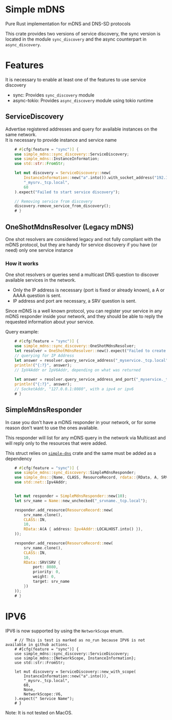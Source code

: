 # Simple mDNS

Pure Rust implementation for mDNS and DNS-SD protocols

This crate provides two versions of service discovery, the sync version is located in the module `sync_discovery` and the async counterpart in `async_discovery`.  


# Features

It is necessary to enable at least one of the features to use service discovery

- sync: Provides `sync_discovery` module 
- async-tokio: Provides `async_discovery` module using tokio runtime

## ServiceDiscovery
Advertise registered addresses and query for available instances on the same network.  
It is necessary to provide instance and service name

```rust  
    # #[cfg(feature = "sync")] {
    use simple_mdns::sync_discovery::ServiceDiscovery;
    use simple_mdns::InstanceInformation;
    use std::str::FromStr;

    let mut discovery = ServiceDiscovery::new(
        InstanceInformation::new("a".into()).with_socket_address("192.168.1.22:8090".parse().expect("Invalid socket address")),
        "_mysrv._tcp.local", 
        60
    ).expect("Failed to start service discovery");

    // Removing service from discovery
    discovery.remove_service_from_discovery();
    # }
```


## OneShotMdnsResolver (Legacy mDNS)
One shot resolvers are considered legacy and not fully compliant with the mDNS protocol, but they are handy for service discovery if you have (or need) only one service instance

### How it works
One shot resolvers or queries send a multicast DNS question to discover available services in the network.  
- Only the IP address is necessary (port is fixed or already known), a A or AAAA question is sent.
- IP address and port are necessary, a SRV question is sent.

Since mDNS is a well known protocol, you can register your service in any mDNS responder inside your network, and they should be able to reply the requested information about your service.

Query example:
```rust  
    # #[cfg(feature = "sync")] {
    use simple_mdns::sync_discovery::OneShotMdnsResolver;
    let resolver = OneShotMdnsResolver::new().expect("Failed to create resolver");
    // querying for IP Address
    let answer = resolver.query_service_address("_myservice._tcp.local").expect("Failed to query service address");
    println!("{:?}", answer);
    // IpV4Addr or IpV6Addr, depending on what was returned
    
    let answer = resolver.query_service_address_and_port("_myservice._tcp.local").expect("Failed to query service address and port");
    println!("{:?}", answer);
    // SocketAddr, "127.0.0.1:8080", with a ipv4 or ipv6
    # }
```

## SimpleMdnsResponder
In case you don't have a mDNS responder in your network, or for some reason don't want to use the ones available.

This responder will list for any mDNS query in the network via Multicast and will reply only to the resources that were added.

This struct relies on [`simple-dns`](https://crates.io/crates/simple-dns) crate and the same must be added as a dependency

```rust  
    # #[cfg(feature = "sync")] {
    use simple_mdns::sync_discovery::SimpleMdnsResponder;
    use simple_dns::{Name, CLASS, ResourceRecord, rdata::{RData, A, SRV}};
    use std::net::Ipv4Addr;


    let mut responder = SimpleMdnsResponder::new(10);
    let srv_name = Name::new_unchecked("_srvname._tcp.local");

    responder.add_resource(ResourceRecord::new(
        srv_name.clone(),
        CLASS::IN,
        10,
        RData::A(A { address: Ipv4Addr::LOCALHOST.into() }),
    ));

    responder.add_resource(ResourceRecord::new(
        srv_name.clone(),
        CLASS::IN,
        10,
        RData::SRV(SRV {
            port: 8080,
            priority: 0,
            weight: 0,
            target: srv_name
        })
    ));
    # }
```

# IPV6

IPV6 is now supported by using the `NetworkScope` enum.  

```rust, no_run  
    # // This is test is marked as no_run because IPV6 is not available in github actions.
    # #[cfg(feature = "sync")] {
    use simple_mdns::sync_discovery::ServiceDiscovery;
    use simple_mdns::{NetworkScope, InstanceInformation};
    use std::str::FromStr;

    let mut discovery = ServiceDiscovery::new_with_scope(
        InstanceInformation::new("a".into()), 
        "_mysrv._tcp.local", 
        60, 
        None, 
        NetworkScope::V6,
    ).expect(" Service Name");
    # }
```


Note: It is not tested on MacOS.
